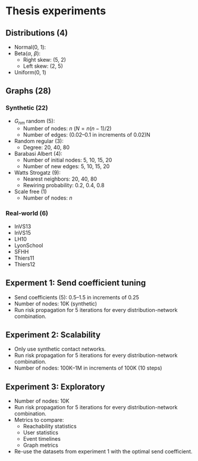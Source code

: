 # Thesis experiments

## Distributions (4)

- Normal(0, 1):
- Beta($\alpha$, $\beta$):
  - Right skew: (5, 2)
  - Left skew: (2, 5)
- Uniform(0, 1)

## Graphs (28)

### Synthetic (22)

- $G_{nm}$ random (5):
  - Number of nodes: $n$ ($N = n(n - 1) / 2$)
  - Number of edges: (0.02–0.1 in increments of 0.02)N
- Random regular (3):
  - Degree: 20, 40, 80
- Barabasi Albert (4):
  - Number of initial nodes: 5, 10, 15, 20
  - Number of new edges: 5, 10, 15, 20
- Watts Strogatz (9):
  - Nearest neighbors: 20, 40, 80
  - Rewiring probability: 0.2, 0.4, 0.8
- Scale free (1)
  - Number of nodes: $n$ 

### Real-world (6)

- InVS13
- InVS15
- LH10
- LyonSchool
- SFHH
- Thiers11
- Thiers12

## Experment 1: Send coefficient tuning

- Send coefficients (5): 0.5–1.5 in increments of 0.25
- Number of nodes: 10K (synthetic)
- Run risk propagation for 5 iterations for every distribution-network combination.

## Experiment 2: Scalability

- Only use synthetic contact networks.
- Run risk propagation for 5 iterations for every distribution-network combination.
- Number of nodes: 100K–1M in increments of 100K (10 steps)

## Experiment 3: Exploratory

- Number of nodes: 10K
- Run risk propagation for 5 iterations for every distribution-network combination.
- Metrics to compare:
  - Reachability statistics
  - User statistics
  - Event timelines
  - Graph metrics
- Re-use the datasets from experiment 1 with the optimal send coefficient. 
